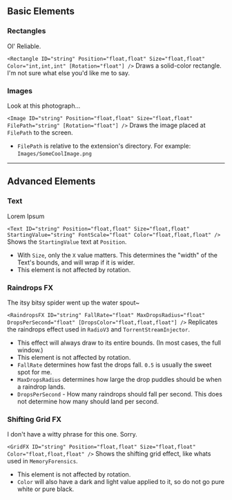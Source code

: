 ## Basic Elements
### Rectangles
Ol' Reliable.

`<Rectangle ID="string" Position="float,float" Size="float,float" Color="int,int,int" [Rotation="float"] />`
Draws a solid-color rectangle. I'm not sure what else you'd like me to say.

### Images
Look at this photograph...

`<Image ID="string" Position="float,float" Size="float,float" FilePath="string" [Rotation="float"] />`
Draws the image placed at `FilePath` to the screen.
* `FilePath` is relative to the extension's directory. For example: `Images/SomeCoolImage.png`

---

## Advanced Elements
### Text
Lorem Ipsum

`<Text ID="string" Position="float,float" Size="float,float" StartingValue="string" FontScale="float" Color="float,float,float" />`
Shows the `StartingValue` text at `Position`.
* With `Size`, only the `X` value matters. This determines the "width" of the Text's bounds, and will wrap if it is wider.
* This element is not affected by rotation.

### Raindrops FX
The itsy bitsy spider went up the water spout~

`<RaindropsFX ID="string" FallRate="float" MaxDropsRadius="float" DropsPerSecond="float" [DropsColor="float,float,float"] />`
Replicates the raindrops effect used in `RadioV3` and `TorrentStreamInjector`.
* This effect will always draw to its entire bounds. (In most cases, the full window.)
* This element is not affected by rotation.
* `FallRate` determines how fast the drops fall. `0.5` is usually the sweet spot for me.
* `MaxDropsRadius` determines how large the drop puddles should be when a raindrop lands.
* `DropsPerSecond` - How many raindrops should fall per second. This does not determine how many should land per second.

### Shifting Grid FX
I don't have a witty phrase for this one. Sorry.

`<GridFX ID="string" Position="float,float" Size="float,float" Color="float,float,float" />`
Shows the shifting grid effect, like whats used in `MemoryForensics`.
* This element is not affected by rotation.
* `Color` will also have a dark and light value applied to it, so do not go pure white or pure black.
